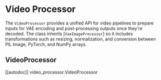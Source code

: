 <!--Copyright 2024 The HuggingFace Team. All rights reserved.

Licensed under the Apache License, Version 2.0 (the "License"); you may not use this file except in compliance with
the License. You may obtain a copy of the License at

http://www.apache.org/licenses/LICENSE-2.0

Unless required by applicable law or agreed to in writing, software distributed under the License is distributed on
an "AS IS" BASIS, WITHOUT WARRANTIES OR CONDITIONS OF ANY KIND, either express or implied. See the License for the
specific language governing permissions and limitations under the License.
-->

# Video Processor

The `VideoProcessor` provides a unified API for video pipelines to prepare inputs for VAE encoding and post-processing outputs once they're decoded. The class inherits [`VaeImageProcessor`] so it includes transformations such as resizing, normalization, and conversion between PIL Image, PyTorch, and NumPy arrays.

## VideoProcessor

[[autodoc]] video_processor.VideoProcessor
